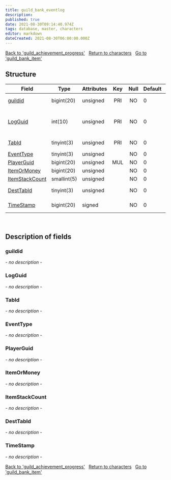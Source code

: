 ```yaml
---
title: guild_bank_eventlog
description: 
published: true
date: 2021-08-30T09:14:40.974Z
tags: database, master, characters
editor: markdown
dateCreated: 2021-08-30T06:00:00.000Z
---
```


<a href="https://dev.trinitycore.info/en/database/master/characters/guild_achievement_progress" class="mt-5 v-btn v-btn--depressed v-btn--flat v-btn--outlined theme--light v-size--default darkblue--text text--lighten-3"><span class="v-btn__content"><i aria-hidden="true" class="v-icon notranslate v-icon--left mdi mdi-arrow-left theme--light"></i><span>Back to 'guild_achievement_progress'</span></span></a>&nbsp;&nbsp;&nbsp;<a href="https://dev.trinitycore.info/en/database/master/characters/home" class="mt-5 v-btn v-btn--depressed v-btn--flat v-btn--outlined theme--light v-size--default darkblue--text text--lighten-3"><span class="v-btn__content"><i aria-hidden="true" class="v-icon notranslate v-icon--left mdi mdi-home-outline theme--light"></i><span>Return to characters</span></span></a>&nbsp;&nbsp;&nbsp;<a href="https://dev.trinitycore.info/en/database/master/characters/guild_bank_item" class="mt-5 v-btn v-btn--depressed v-btn--flat v-btn--outlined theme--light v-size--default darkblue--text text--lighten-3"><span class="v-btn__content"><span>Go to 'guild_bank_item'</span><i aria-hidden="true" class="v-icon notranslate v-icon--right mdi mdi-arrow-right theme--light"></i></span></a>

## Structure

| Field | Type | Attributes | Key | Null | Default | Extra | Comment |
| --- | --- | --- | :---: | :---: | --- | --- | --- |
| [guildid](#guildid) | bigint(20) | unsigned | PRI | NO | 0 |  | Guild Identificator |
| [LogGuid](#LogGuid) | int(10) | unsigned | PRI | NO | 0 |  | Log record identificator - auxiliary column |
| [TabId](#TabId) | tinyint(3) | unsigned | PRI | NO | 0 |  | Guild bank TabId |
| [EventType](#EventType) | tinyint(3) | unsigned |  | NO | 0 |  | Event type |
| [PlayerGuid](#PlayerGuid) | bigint(20) | unsigned | MUL | NO | 0 |  |  |
| [ItemOrMoney](#ItemOrMoney) | bigint(20) | unsigned |  | NO | 0 |  |  |
| [ItemStackCount](#ItemStackCount) | smallint(5) | unsigned |  | NO | 0 |  |  |
| [DestTabId](#DestTabId) | tinyint(3) | unsigned |  | NO | 0 |  | Destination Tab Id |
| [TimeStamp](#TimeStamp) | bigint(20) | signed |  | NO | 0 |  | Event UNIX time |
&nbsp;
## Description of fields

### guildid
*- no description -*
&nbsp;

### LogGuid
*- no description -*
&nbsp;

### TabId
*- no description -*
&nbsp;

### EventType
*- no description -*
&nbsp;

### PlayerGuid
*- no description -*
&nbsp;

### ItemOrMoney
*- no description -*
&nbsp;

### ItemStackCount
*- no description -*
&nbsp;

### DestTabId
*- no description -*
&nbsp;

### TimeStamp
*- no description -*
&nbsp;

<a href="https://dev.trinitycore.info/en/database/master/characters/guild_achievement_progress" class="mt-5 v-btn v-btn--depressed v-btn--flat v-btn--outlined theme--light v-size--default darkblue--text text--lighten-3"><span class="v-btn__content"><i aria-hidden="true" class="v-icon notranslate v-icon--left mdi mdi-arrow-left theme--light"></i><span>Back to 'guild_achievement_progress'</span></span></a>&nbsp;&nbsp;&nbsp;<a href="https://dev.trinitycore.info/en/database/master/characters/home" class="mt-5 v-btn v-btn--depressed v-btn--flat v-btn--outlined theme--light v-size--default darkblue--text text--lighten-3"><span class="v-btn__content"><i aria-hidden="true" class="v-icon notranslate v-icon--left mdi mdi-home-outline theme--light"></i><span>Return to characters</span></span></a>&nbsp;&nbsp;&nbsp;<a href="https://dev.trinitycore.info/en/database/master/characters/guild_bank_item" class="mt-5 v-btn v-btn--depressed v-btn--flat v-btn--outlined theme--light v-size--default darkblue--text text--lighten-3"><span class="v-btn__content"><span>Go to 'guild_bank_item'</span><i aria-hidden="true" class="v-icon notranslate v-icon--right mdi mdi-arrow-right theme--light"></i></span></a>

